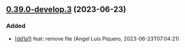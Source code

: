 ## [0.39.0-develop.3](https://github.com/alpiquero/nyx-test/tag/0.39.0-develop.3) (2023-06-23)

### Added

* [[dd1a1](https://github.com/alpiquero/nyx-test/commit/dd1a193f4318adde6f9f9c7eb285c50b178afff0)] feat: remove file
 (Angel Luis Piquero, 2023-06-23T07:04:21)

